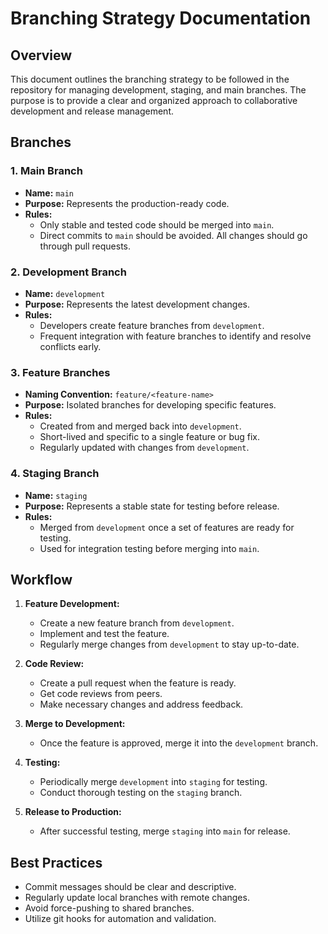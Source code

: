 # Branching Strategy Documentation

## Overview

This document outlines the branching strategy to be followed in the repository for managing development, staging, and main branches. The purpose is to provide a clear and organized approach to collaborative development and release management.

## Branches

### 1. Main Branch

- **Name:** `main`
- **Purpose:** Represents the production-ready code.
- **Rules:**
  - Only stable and tested code should be merged into `main`.
  - Direct commits to `main` should be avoided. All changes should go through pull requests.

### 2. Development Branch

- **Name:** `development`
- **Purpose:** Represents the latest development changes.
- **Rules:**
  - Developers create feature branches from `development`.
  - Frequent integration with feature branches to identify and resolve conflicts early.

### 3. Feature Branches

- **Naming Convention:** `feature/<feature-name>`
- **Purpose:** Isolated branches for developing specific features.
- **Rules:**
  - Created from and merged back into `development`.
  - Short-lived and specific to a single feature or bug fix.
  - Regularly updated with changes from `development`.

### 4. Staging Branch

- **Name:** `staging`
- **Purpose:** Represents a stable state for testing before release.
- **Rules:**
  - Merged from `development` once a set of features are ready for testing.
  - Used for integration testing before merging into `main`.

## Workflow

1. **Feature Development:**
   - Create a new feature branch from `development`.
   - Implement and test the feature.
   - Regularly merge changes from `development` to stay up-to-date.

2. **Code Review:**
   - Create a pull request when the feature is ready.
   - Get code reviews from peers.
   - Make necessary changes and address feedback.

3. **Merge to Development:**
   - Once the feature is approved, merge it into the `development` branch.

4. **Testing:**
   - Periodically merge `development` into `staging` for testing.
   - Conduct thorough testing on the `staging` branch.

5. **Release to Production:**
   - After successful testing, merge `staging` into `main` for release.

## Best Practices

- Commit messages should be clear and descriptive.
- Regularly update local branches with remote changes.
- Avoid force-pushing to shared branches.
- Utilize git hooks for automation and validation.